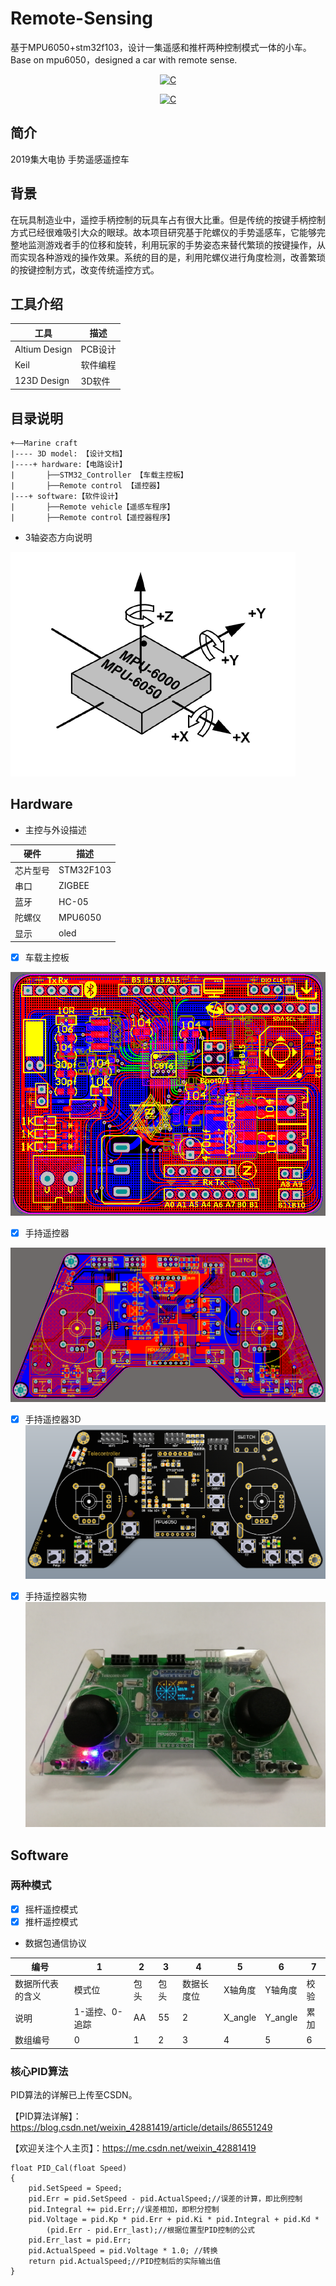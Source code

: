# Remote-Sensing
基于MPU6050+stm32f103，设计一集遥感和推杆两种控制模式一体的小车。Base on mpu6050，designed a car with remote sense.

<p align="center">
  <a href="https://img.shields.io/badge/language-C-brigreen.svg?style=flat-square"><img src="https://img.shields.io/badge/language-C-brigreen.svg?style=flat-square" alt="C"></a>
</p>
<p align="center">
  <a href="https://img.shields.io/endpoint?label=remoted&logo=mpu6050"><img src="https://img.shields.io/endpoint?label=remoted&logo=mpu6050" alt="C"></a>
</p>



## 简介
2019集大电协 手势遥感遥控车

## 背景
在玩具制造业中，遥控手柄控制的玩具车占有很大比重。但是传统的按键手柄控制方式已经很难吸引大众的眼球。故本项目研究基于陀螺仪的手势遥感车，它能够完整地监测游戏者手的位移和旋转，利用玩家的手势姿态来替代繁琐的按键操作，从而实现各种游戏的操作效果。系统的目的是，利用陀螺仪进行角度检测，改善繁琐的按键控制方式，改变传统遥控方式。

## 工具介绍

工具     | 描述
-------- | -----
Altium Design|PCB设计
Keil|软件编程
123D Design|3D软件

## 目录说明
````
+——Marine craft
|---- 3D model: 【设计文档】
|----+ hardware:【电路设计】  
|       ├──STM32_Controller 【车载主控板】
|       ├──Remote control 【遥控器】
|---+ software:【软件设计】
|       ├──Remote vehicle【遥感车程序】
|       ├──Remote control【遥控器程序】
````


- 3轴姿态方向说明

![3轴姿态方向说明](/Docs/Pictures/MPU6050.png "3轴姿态方向说明")



## Hardware
- 主控与外设描述

硬件     | 描述
-------- | -----
芯片型号  |STM32F103
串口  | ZIGBEE
蓝牙  | HC-05
陀螺仪  | MPU6050
显示|oled

- [x]  车载主控板

![主控板](/Docs/Pictures/STM32-controller.png "主控板")


- [x] 手持遥控器

![手持遥控器](/Docs/Pictures/Remoted-Broad.png "手持遥控器")

- [x] 手持遥控器3D
![手持遥控器](/Docs/Pictures/Remoted-3D.png "手持遥控器")

- [x] 手持遥控器实物
![遥控器](/Docs/Pictures/Remote.jpg "遥控器")

## Software

### 两种模式

- [x] 摇杆遥控模式
- [x] 推杆遥控模式
- 数据包通信协议

| 编号 | 1 | 2 | 3 | 4 | 5 | 6 | 7 | 
| --- | --- | --- | --- | --- | --- | --- | --- |
| 数据所代表的含义 | 模式位 | 包头 | 包头 | 数据长度位 | X轴角度 | Y轴角度 | 校验 | 
| 说明 | 1-遥控、0-追踪 | AA | 55 | 2 | X_angle | Y_angle | 累加 |
| 数组编号 | 0 | 1 | 2 | 3 | 4 | 5 | 6 |

### 核心PID算法

PID算法的详解已上传至CSDN。

【PID算法详解】：https://blog.csdn.net/weixin_42881419/article/details/86551249

【欢迎关注个人主页】：https://me.csdn.net/weixin_42881419

````
float PID_Cal(float Speed)
{
	pid.SetSpeed = Speed;
	pid.Err = pid.SetSpeed - pid.ActualSpeed;//误差的计算，即比例控制
	pid.Integral += pid.Err;//误差相加，即积分控制
	pid.Voltage = pid.Kp * pid.Err + pid.Ki * pid.Integral + pid.Kd *
		(pid.Err - pid.Err_last);//根据位置型PID控制的公式
	pid.Err_last = pid.Err;
	pid.ActualSpeed = pid.Voltage * 1.0; //转换
	return pid.ActualSpeed;//PID控制后的实际输出值
}

````
